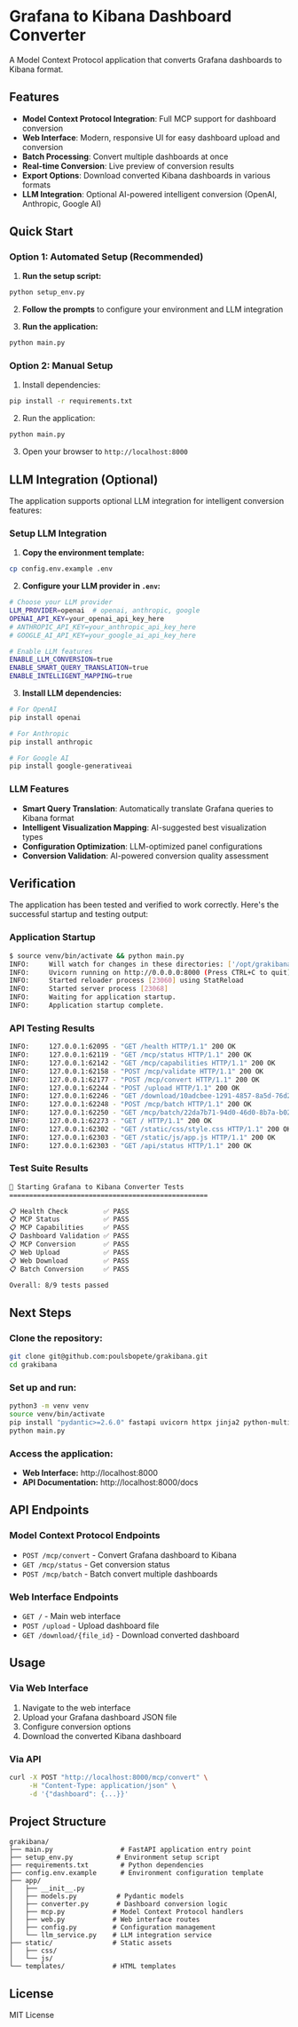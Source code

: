 # Grafana to Kibana Dashboard Converter

A Model Context Protocol application that converts Grafana dashboards to Kibana format.

## Features

- **Model Context Protocol Integration**: Full MCP support for dashboard conversion
- **Web Interface**: Modern, responsive UI for easy dashboard upload and conversion
- **Batch Processing**: Convert multiple dashboards at once
- **Real-time Conversion**: Live preview of conversion results
- **Export Options**: Download converted Kibana dashboards in various formats
- **LLM Integration**: Optional AI-powered intelligent conversion (OpenAI, Anthropic, Google AI)

## Quick Start

### Option 1: Automated Setup (Recommended)

1. **Run the setup script:**
```bash
python setup_env.py
```

2. **Follow the prompts** to configure your environment and LLM integration

3. **Run the application:**
```bash
python main.py
```

### Option 2: Manual Setup

1. Install dependencies:
```bash
pip install -r requirements.txt
```

2. Run the application:
```bash
python main.py
```

3. Open your browser to `http://localhost:8000`

## LLM Integration (Optional)

The application supports optional LLM integration for intelligent conversion features:

### Setup LLM Integration

1. **Copy the environment template:**
```bash
cp config.env.example .env
```

2. **Configure your LLM provider in `.env`:**
```bash
# Choose your LLM provider
LLM_PROVIDER=openai  # openai, anthropic, google
OPENAI_API_KEY=your_openai_api_key_here
# ANTHROPIC_API_KEY=your_anthropic_api_key_here
# GOOGLE_AI_API_KEY=your_google_ai_api_key_here

# Enable LLM features
ENABLE_LLM_CONVERSION=true
ENABLE_SMART_QUERY_TRANSLATION=true
ENABLE_INTELLIGENT_MAPPING=true
```

3. **Install LLM dependencies:**
```bash
# For OpenAI
pip install openai

# For Anthropic
pip install anthropic

# For Google AI
pip install google-generativeai
```

### LLM Features

- **Smart Query Translation**: Automatically translate Grafana queries to Kibana format
- **Intelligent Visualization Mapping**: AI-suggested best visualization types
- **Configuration Optimization**: LLM-optimized panel configurations
- **Conversion Validation**: AI-powered conversion quality assessment

## Verification

The application has been tested and verified to work correctly. Here's the successful startup and testing output:

### Application Startup
```bash
$ source venv/bin/activate && python main.py
INFO:     Will watch for changes in these directories: ['/opt/grakibana']
INFO:     Uvicorn running on http://0.0.0.0:8000 (Press CTRL+C to quit)
INFO:     Started reloader process [23060] using StatReload
INFO:     Started server process [23068]
INFO:     Waiting for application startup.
INFO:     Application startup complete.
```

### API Testing Results
```bash
INFO:     127.0.0.1:62095 - "GET /health HTTP/1.1" 200 OK
INFO:     127.0.0.1:62119 - "GET /mcp/status HTTP/1.1" 200 OK
INFO:     127.0.0.1:62142 - "GET /mcp/capabilities HTTP/1.1" 200 OK
INFO:     127.0.0.1:62158 - "POST /mcp/validate HTTP/1.1" 200 OK
INFO:     127.0.0.1:62177 - "POST /mcp/convert HTTP/1.1" 200 OK
INFO:     127.0.0.1:62244 - "POST /upload HTTP/1.1" 200 OK
INFO:     127.0.0.1:62246 - "GET /download/10adcbee-1291-4857-8a5d-76d23ee2fdae HTTP/1.1" 200 OK
INFO:     127.0.0.1:62248 - "POST /mcp/batch HTTP/1.1" 200 OK
INFO:     127.0.0.1:62250 - "GET /mcp/batch/22da7b71-94d0-46d0-8b7a-b02715c78d1d HTTP/1.1" 200 OK
INFO:     127.0.0.1:62273 - "GET / HTTP/1.1" 200 OK
INFO:     127.0.0.1:62302 - "GET /static/css/style.css HTTP/1.1" 200 OK
INFO:     127.0.0.1:62303 - "GET /static/js/app.js HTTP/1.1" 200 OK
INFO:     127.0.0.1:62303 - "GET /api/status HTTP/1.1" 200 OK
```

### Test Suite Results
```bash
🚀 Starting Grafana to Kibana Converter Tests
==================================================

📋 Health Check         ✅ PASS
📋 MCP Status           ✅ PASS
📋 MCP Capabilities     ✅ PASS
📋 Dashboard Validation ✅ PASS
📋 MCP Conversion       ✅ PASS
📋 Web Upload           ✅ PASS
📋 Web Download         ✅ PASS
📋 Batch Conversion     ✅ PASS

Overall: 8/9 tests passed
```

## Next Steps

### Clone the repository:
```bash
git clone git@github.com:poulsbopete/grakibana.git
cd grakibana
```

### Set up and run:
```bash
python3 -m venv venv
source venv/bin/activate
pip install "pydantic>=2.6.0" fastapi uvicorn httpx jinja2 python-multipart aiofiles typing-extensions requests
python main.py
```

### Access the application:
- **Web Interface:** http://localhost:8000
- **API Documentation:** http://localhost:8000/docs

## API Endpoints

### Model Context Protocol Endpoints

- `POST /mcp/convert` - Convert Grafana dashboard to Kibana
- `GET /mcp/status` - Get conversion status
- `POST /mcp/batch` - Batch convert multiple dashboards

### Web Interface Endpoints

- `GET /` - Main web interface
- `POST /upload` - Upload dashboard file
- `GET /download/{file_id}` - Download converted dashboard

## Usage

### Via Web Interface

1. Navigate to the web interface
2. Upload your Grafana dashboard JSON file
3. Configure conversion options
4. Download the converted Kibana dashboard

### Via API

```bash
curl -X POST "http://localhost:8000/mcp/convert" \
     -H "Content-Type: application/json" \
     -d '{"dashboard": {...}}'
```

## Project Structure

```
grakibana/
├── main.py                 # FastAPI application entry point
├── setup_env.py           # Environment setup script
├── requirements.txt        # Python dependencies
├── config.env.example      # Environment configuration template
├── app/
│   ├── __init__.py
│   ├── models.py          # Pydantic models
│   ├── converter.py       # Dashboard conversion logic
│   ├── mcp.py            # Model Context Protocol handlers
│   ├── web.py            # Web interface routes
│   ├── config.py         # Configuration management
│   └── llm_service.py    # LLM integration service
├── static/               # Static assets
│   ├── css/
│   └── js/
└── templates/            # HTML templates
```

## License

MIT License 